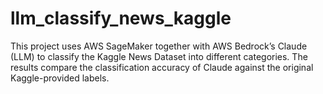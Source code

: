 # llm_classify_news_kaggle
This project uses AWS SageMaker together with AWS Bedrock’s Claude (LLM) to classify the Kaggle News Dataset into different categories. The results compare the classification accuracy of Claude against the original Kaggle-provided labels.
